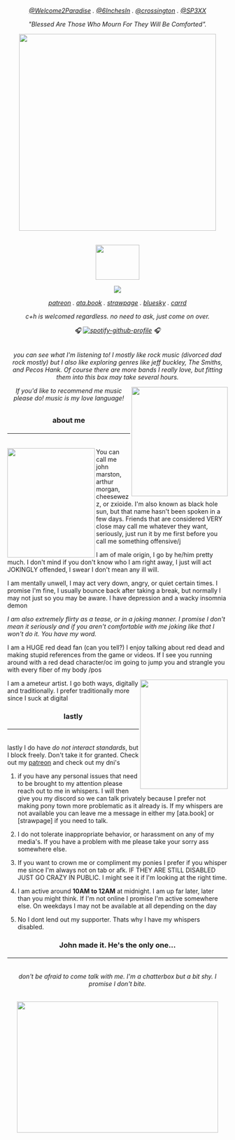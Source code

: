 
<h6 align="center"> 

[@Welcome2Paradise](https://github.com/Welcome2Paradise) . [@6InchesIn](https://github.com/6InchesIn) . [@crossington](https://github.com/crossinton) . [@SP3XX](https://github.com/SP3XX)
 
 *"Blessed Are Those Who Mourn For They Will Be Comforted".*


<p align="center">
  <img width="450" height="450" src="https://files.catbox.moe/0hvgdc.png">
</p>

<h6 align="center">

<p align="center">
  <img width="100" height="80" src="https://files.catbox.moe/l6ynfl.png">
</p>

![](https://komarev.com/ghpvc/?username=cheesewezz&color=orange)

[patreon](patreon.com/user?u=85089921) . [ata.book](https://zxioide.atabook.org/) . [strawpage](https://chezzits.straw.page/) . [bluesky](https://bsky.app/profile/cheesewezz.bsky.social) . [carrd](https://cheesewezz.carrd.co/)

c+h is welcomed regardless. no need to ask, just come on over.

🎧
[![spotify-github-profile](https://spotify-github-profile.kittinanx.com/api/view?uid=314lk5plcho6tynqye2qelu5zs5m&cover_image=true&theme=novatorem&show_offline=true&background_color=805252&interchange=true&bar_color=d33703&bar_color_cover=false)](https://spotify-github-profile.kittinanx.com/api/view?uid=314lk5plcho6tynqye2qelu5zs5m&redirect=true) 🎧

<h6 align="center">

you can see what I'm listening to! I mostly like rock music (divorced dad rock mostly) but I also like exploring genres like jeff buckley, The Smiths, and Pecos Hank. Of course there are more bands I really love, but fitting them into this box may take several hours. 

<img align="right" width="220" height="250" src="https://files.catbox.moe/ebtbpv.png">
 
 If you'd like to recommend me music please do! music is my love language!

 <h3 align="center"> about me</h3>

<h6 align="center">

 ___

 <h6 align="center"></h6>

<img align="left" width="200" height="250" src="https://files.catbox.moe/v367ms.png">

You can call me john marston, arthur morgan, cheesewezz, or zxioide. I'm also known as black hole sun, but that name hasn't been spoken in a few days. Friends that are considered VERY close may call me whatever they want, seriously, just run it by me first before you call me something offensive/j

I am of male origin, I go by he/him pretty much. I don't mind if you don't know who I am right away, I just will act JOKINGLY offended, I swear I don't mean any ill will.

I am mentally unwell, I may act very down, angry, or quiet certain times. I promise I'm fine, I usually bounce back after taking a break, but normally I may not just so you may be aware. I have depression and a wacky insomnia demon

 *I am also extremely flirty as a tease, or in a joking manner. I promise I don't mean it seriously and if you aren't comfortable with me joking like that I won't do it. You have my word.*

 I am a HUGE red dead fan (can you tell?) I enjoy talking about red dead and making stupid references from the game or videos. If I see you running around with a red dead character/oc im going to jump you and strangle you with every fiber of my body /pos

<img align="right" width="200" height="250" src="https://files.catbox.moe/jo5dti.png">

I am a ameteur artist. I go both ways, digitally and traditionally. I prefer traditionally more since I suck at digital 

<h3 align="center"> lastly</h3>

<h6 align="center">

 ___

<h6 align="center"></h6>


lastly I do have *do not interact standards*, but I block freely. Don't take it for granted. Check out my [patreon](patreon.com/user?u=85089921) and check out my dni's

1. if you have any personal issues that need to be brought to my attention please reach out to me in whispers. I will then give you my discord so we can talk privately because I prefer not making pony town more problematic as it already is. If my whispers are not available you can leave me a message in either my [ata.book] or [strawpage] if you need to talk.

2. I do not tolerate inappropriate behavior, or harassment on any of my media's. If you have a problem with me please take your sorry ass somewhere else.

3. If you want to crown me or compliment my ponies I prefer if you whisper me since I'm always not on tab or afk. IF THEY ARE STILL DISABLED JUST GO CRAZY IN PUBLIC. I might see it if I'm looking at the right time.

4. I am active around __10AM to 12AM__ at midnight. I am up far later, later than you might think. If I'm not online I promise I'm active somewhere else. On weekdays I may not be available at all depending on the day

5. No I dont lend out my supporter. Thats why I have my whispers disabled.

<h3 align="center">John made it. He's the only one...</h2>

<h6 align="center">
 
___

<h6 align="center"> don't be afraid to come talk with me. I'm a chatterbox but a bit shy. I promise I don't bite.</h6>

<p align="center">
  <img width="460" height="300" src="https://files.catbox.moe/c7rwll.jpg">
</p>







